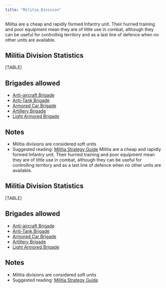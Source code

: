 ```yaml
---
title: "Militia_Division"
---
```


Militia are a cheap and rapidly formed Infantry unit. Their hurried
training and poor equipment mean they are of little use in combat,
although they can be useful for controlling territory and as a last line
of defence when no other units are available.

##  Militia Division Statistics 

[TABLE]

##  Brigades allowed 

-   [Anti-aircraft
    Brigade](/Anti-aircraft_Brigade "Anti-aircraft Brigade")
-   [Anti-Tank Brigade](/Anti-Tank_Brigade "Anti-Tank Brigade")
-   [Armored Car Brigade](/Armored_Car_Brigade "Armored Car Brigade")
-   [Artillery Brigade](/Artillery_Brigade "Artillery Brigade")
-   [Light Armored
    Brigade](/Light_Armored_Brigade "Light Armored Brigade")

##  Notes 

-   Militia divisions are considered soft units
-   Suggested reading: [Militia Strategy
    Guide](/Militia_Strategy_Guide "Militia Strategy Guide")
Militia are a cheap and rapidly formed Infantry unit. Their hurried
training and poor equipment mean they are of little use in combat,
although they can be useful for controlling territory and as a last line
of defence when no other units are available.

##  Militia Division Statistics 

[TABLE]

##  Brigades allowed 

-   [Anti-aircraft
    Brigade](/Anti-aircraft_Brigade "Anti-aircraft Brigade")
-   [Anti-Tank Brigade](/Anti-Tank_Brigade "Anti-Tank Brigade")
-   [Armored Car Brigade](/Armored_Car_Brigade "Armored Car Brigade")
-   [Artillery Brigade](/Artillery_Brigade "Artillery Brigade")
-   [Light Armored
    Brigade](/Light_Armored_Brigade "Light Armored Brigade")

##  Notes 

-   Militia divisions are considered soft units
-   Suggested reading: [Militia Strategy
    Guide](/Militia_Strategy_Guide "Militia Strategy Guide")
